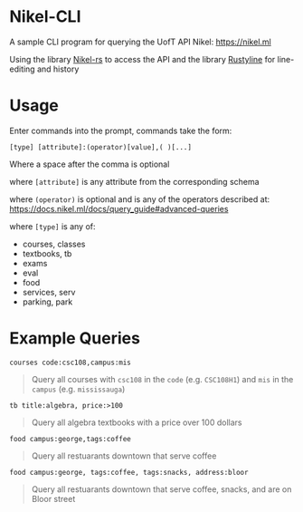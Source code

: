 # Nikel-CLI

A sample CLI program for querying the UofT API Nikel: https://nikel.ml

Using the library [Nikel-rs](https://github.com/George-lewis/Nikel-rs) to access the API and the library [Rustyline](https://github.com/kkawakam/rustyline) for line-editing and history

# Usage

Enter commands into the prompt, commands take the form:

`[type] [attribute]:(operator)[value],( )[...]`

Where a space after the comma is optional

where `[attribute]` is any attribute from the corresponding schema

where `(operator)` is optional and is any of the operators described at: https://docs.nikel.ml/docs/query_guide#advanced-queries

where `[type]` is any of:
- courses, classes
- textbooks, tb
- exams
- eval
- food
- services, serv
- parking, park

# Example Queries

`courses code:csc108,campus:mis`
> Query all courses with `csc108` in the `code` (e.g. `CSC108H1`) and `mis` in the `campus` (e.g. `mississauga`)

`tb title:algebra, price:>100`
> Query all algebra textbooks with a price over 100 dollars

`food campus:george,tags:coffee`
> Query all restuarants downtown that serve coffee

`food campus:george, tags:coffee, tags:snacks, address:bloor`
> Query all restuarants downtown that serve coffee, snacks, and are on Bloor street